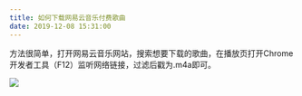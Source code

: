 ```yaml
---
title: 如何下载网易云音乐付费歌曲
date: 2019-12-08 15:31:00
---
```

方法很简单，打开网易云音乐网站，搜索想要下载的歌曲，在播放页打开Chrome开发者工具（F12）监听网络链接，过滤后戳为.m4a即可。

![](/Users/yueshutong/Downloads/md/2019/LOCAL/20191208如何下载网易云音乐付费歌曲/1136672-20191208153042880-756449745.png)